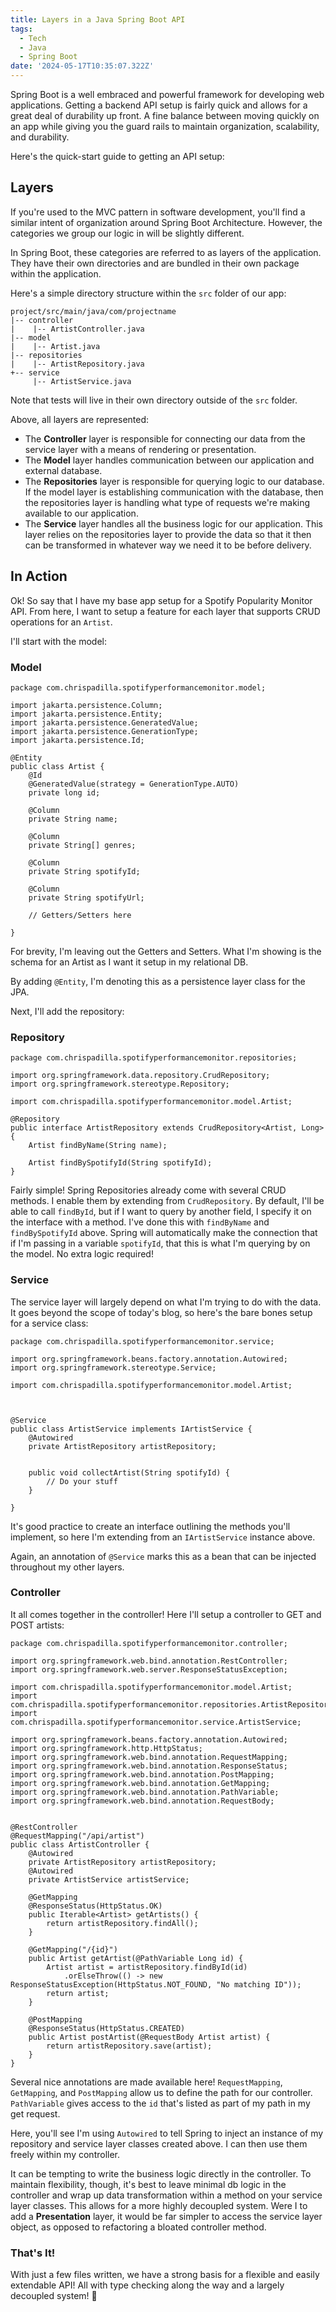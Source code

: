 ```yaml
---
title: Layers in a Java Spring Boot API
tags:
  - Tech
  - Java
  - Spring Boot
date: '2024-05-17T10:35:07.322Z'
---
```


Spring Boot is a well embraced and powerful framework for developing web applications. Getting a backend API setup is fairly quick and allows for a great deal of durability up front. A fine balance between moving quickly on an app while giving you the guard rails to maintain organization, scalability, and durability.

Here's the quick-start guide to getting an API setup:

## Layers

If you're used to the MVC pattern in software development, you'll find a similar intent of organization around Spring Boot Architecture. However, the categories we group our logic in will be slightly different.

In Spring Boot, these categories are referred to as layers of the application. They have their own directories and are bundled in their own package within the application.

Here's a simple directory structure within the `src` folder of our app:


```
project/src/main/java/com/projectname
|-- controller
|    |-- ArtistController.java
|-- model
|    |-- Artist.java
|-- repositories
|    |-- ArtistRepository.java
+-- service
     |-- ArtistService.java
```

Note that tests will live in their own directory outside of the `src` folder.

Above, all layers are represented:

- The **Controller** layer is responsible for connecting our data from the service layer with a means of rendering or presentation.
- The **Model** layer handles communication between our application and external database.
- The **Repositories** layer is responsible for querying logic to our database. If the model layer is establishing communication with the database, then the repositories layer is handling what type of requests we're making available to our application.
- The **Service** layer handles all the business logic for our application. This layer relies on the repositories layer to provide the data so that it then can be transformed in whatever way we need it to be before delivery.

## In Action

Ok! So say that I have my base app setup for a Spotify Popularity Monitor API. From here, I want to setup a feature for each layer that supports CRUD operations for an `Artist`. 

I'll start with the model:

### Model

```
package com.chrispadilla.spotifyperformancemonitor.model;

import jakarta.persistence.Column;
import jakarta.persistence.Entity;
import jakarta.persistence.GeneratedValue;
import jakarta.persistence.GenerationType;
import jakarta.persistence.Id;

@Entity
public class Artist {
	@Id
	@GeneratedValue(strategy = GenerationType.AUTO)
	private long id;

	@Column
	private String name;

	@Column
	private String[] genres;

	@Column
	private String spotifyId;

	@Column
	private String spotifyUrl;

	// Getters/Setters here
	
}

```

For brevity, I'm leaving out the Getters and Setters. What I'm showing is the schema for an Artist as I want it setup in my relational DB. 

By adding `@Entity`, I'm denoting this as a persistence layer class for the JPA.

Next, I'll add the repository:

### Repository

```
package com.chrispadilla.spotifyperformancemonitor.repositories;

import org.springframework.data.repository.CrudRepository;
import org.springframework.stereotype.Repository;

import com.chrispadilla.spotifyperformancemonitor.model.Artist;

@Repository
public interface ArtistRepository extends CrudRepository<Artist, Long>{
	Artist findByName(String name);

	Artist findBySpotifyId(String spotifyId);
}
```

Fairly simple! Spring Repositories already come with several CRUD methods. I enable them by extending from `CrudRepository`. By default, I'll be able to call `findById`, but if I want to query by another field, I specify it on the interface with a method. I've done this with `findByName` and `findBySpotifyId` above. Spring will automatically make the connection that if I'm passing in a variable `spotifyId`, that this is what I'm querying by on the model. No extra logic required!

### Service

The service layer will largely depend on what I'm trying to do with the data. It goes beyond the scope of today's blog, so here's the bare bones setup for a service class:

```
package com.chrispadilla.spotifyperformancemonitor.service;

import org.springframework.beans.factory.annotation.Autowired;
import org.springframework.stereotype.Service;

import com.chrispadilla.spotifyperformancemonitor.model.Artist;



@Service
public class ArtistService implements IArtistService {
	@Autowired
	private ArtistRepository artistRepository;
		

	public void collectArtist(String spotifyId) {
		// Do your stuff
	}

}

```

It's good practice to create an interface outlining the methods you'll implement, so here I'm extending from an `IArtistService` instance above.

Again, an annotation of `@Service` marks this as a bean that can be injected throughout my other layers.

### Controller

It all comes together in the controller! Here I'll setup a controller to GET and POST artists:

```
package com.chrispadilla.spotifyperformancemonitor.controller;

import org.springframework.web.bind.annotation.RestController;
import org.springframework.web.server.ResponseStatusException;

import com.chrispadilla.spotifyperformancemonitor.model.Artist;
import com.chrispadilla.spotifyperformancemonitor.repositories.ArtistRepository;
import com.chrispadilla.spotifyperformancemonitor.service.ArtistService;

import org.springframework.beans.factory.annotation.Autowired;
import org.springframework.http.HttpStatus;
import org.springframework.web.bind.annotation.RequestMapping;
import org.springframework.web.bind.annotation.ResponseStatus;
import org.springframework.web.bind.annotation.PostMapping;
import org.springframework.web.bind.annotation.GetMapping;
import org.springframework.web.bind.annotation.PathVariable;
import org.springframework.web.bind.annotation.RequestBody;


@RestController
@RequestMapping("/api/artist")
public class ArtistController {
	@Autowired
	private ArtistRepository artistRepository;
	@Autowired
	private ArtistService artistService;

	@GetMapping
	@ResponseStatus(HttpStatus.OK)
	public Iterable<Artist> getArtists() {
		return artistRepository.findAll();
	}

	@GetMapping("/{id}")
	public Artist getArtist(@PathVariable Long id) {
		Artist artist = artistRepository.findById(id)
			.orElseThrow(() -> new ResponseStatusException(HttpStatus.NOT_FOUND, "No matching ID"));
		return artist;
	}

	@PostMapping
	@ResponseStatus(HttpStatus.CREATED)
	public Artist postArtist(@RequestBody Artist artist) {
		return artistRepository.save(artist);
	}
}

```

Several nice annotations are made available here! `RequestMapping`, `GetMapping`, and `PostMapping` allow us to define the path for our controller. `PathVariable` gives access to the `id` that's listed as part of my path in my get request. 

Here, you'll see I'm using `Autowired` to tell Spring to inject an instance of my repository and service layer classes created above. I can then use them freely within my controller.

It can be tempting to write the business logic directly in the controller. To maintain flexibility, though, it's best to leave minimal db logic in the controller and wrap up data transformation within a method on your service layer classes. This allows for a more highly decoupled system. Were I to add a **Presentation** layer, it would be far simpler to access the service layer object, as opposed to refactoring a bloated controller method. 


### That's It!

With just a few files written, we have a strong basis for a flexible and easily extendable API! All with type checking along the way and a largely decoupled system! 👏

